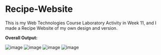 # Recipe-Website
This is my Web Technologies Course Laboratory Activity in Week 11, and I made a Recipe Website of my own design and version. 

**Overall Output:**

![image](https://github.com/user-attachments/assets/dde51a16-b934-49c8-8302-9b0d679d8cb2)
![image](https://github.com/user-attachments/assets/c4706f5c-0e3d-43b3-ae1f-33d76f011b4d)
![image](https://github.com/user-attachments/assets/739da007-f864-41c3-9dc6-7699d9e200c6)
![image](https://github.com/user-attachments/assets/dc24bcfc-73ed-4486-ae37-89ad61325af5)
